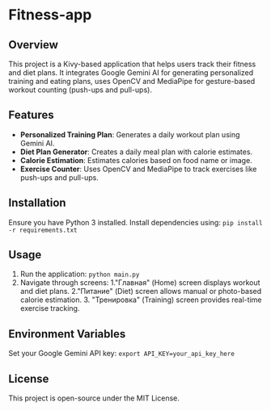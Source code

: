 # Fitness-app
## Overview 
This project is a Kivy-based application that helps users track their fitness and diet plans. It integrates Google Gemini AI for generating personalized training and eating plans, uses OpenCV and MediaPipe for gesture-based workout counting (push-ups and pull-ups).
## Features
* **Personalized Training Plan**: Generates a daily workout plan using Gemini AI.
* **Diet Plan Generator**: Creates a daily meal plan with calorie estimates.
* **Calorie Estimation**: Estimates calories based on food name or image.
* **Exercise Counter**: Uses OpenCV and MediaPipe to track exercises like push-ups and pull-ups.

## Installation
Ensure you have Python 3 installed. Install dependencies using:
`pip install -r requirements.txt `

## Usage
1. Run the application:
`python main.py`
2. Navigate through screens:
   1."Главная" (Home) screen displays workout and diet plans.
   2."Питание" (Diet) screen allows manual or photo-based calorie estimation.
   3. "Тренировка" (Training) screen provides real-time exercise tracking.
## Environment Variables
Set your Google Gemini API key:
`export API_KEY=your_api_key_here`

## License
This project is open-source under the MIT License.
